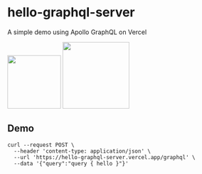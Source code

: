 # hello-graphql-server
A simple demo using Apollo GraphQL on Vercel

<img src="https://upload.wikimedia.org/wikipedia/commons/1/17/GraphQL_Logo.svg" width=120 /> <img src="https://logovtor.com/wp-content/uploads/2020/10/vercel-inc-logo-vector.png" height=150/> 

## Demo

```
curl --request POST \
  --header 'content-type: application/json' \
  --url 'https://hello-graphql-server.vercel.app/graphql' \
  --data '{"query":"query { hello }"}'
```
